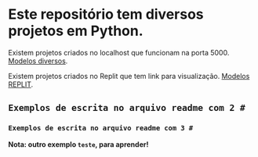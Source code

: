 # Este repositório tem diversos projetos em Python.

Existem projetos criados no localhost que funcionam na porta 5000.  [Modelos diversos](http://localhost:5000/).

Existem projetos criados no Replit que tem link para visualização.  [Modelos REPLIT](http://localhost:5000/).


## `Exemplos de escrita no arquivo readme com 2 #`

### `Exemplos de escrita no arquivo readme com 3 #`

**Nota: outro exemplo `teste`, para aprender!**

